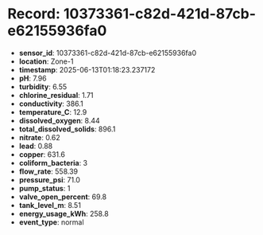 # Record: 10373361-c82d-421d-87cb-e62155936fa0

- **sensor_id**: 10373361-c82d-421d-87cb-e62155936fa0
- **location**: Zone-1
- **timestamp**: 2025-06-13T01:18:23.237172
- **pH**: 7.96
- **turbidity**: 6.55
- **chlorine_residual**: 1.71
- **conductivity**: 386.1
- **temperature_C**: 12.9
- **dissolved_oxygen**: 8.44
- **total_dissolved_solids**: 896.1
- **nitrate**: 0.62
- **lead**: 0.88
- **copper**: 631.6
- **coliform_bacteria**: 3
- **flow_rate**: 558.39
- **pressure_psi**: 71.0
- **pump_status**: 1
- **valve_open_percent**: 69.8
- **tank_level_m**: 8.51
- **energy_usage_kWh**: 258.8
- **event_type**: normal